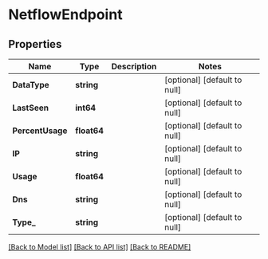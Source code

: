 # NetflowEndpoint

## Properties
Name | Type | Description | Notes
------------ | ------------- | ------------- | -------------
**DataType** | **string** |  | [optional] [default to null]
**LastSeen** | **int64** |  | [optional] [default to null]
**PercentUsage** | **float64** |  | [optional] [default to null]
**IP** | **string** |  | [optional] [default to null]
**Usage** | **float64** |  | [optional] [default to null]
**Dns** | **string** |  | [optional] [default to null]
**Type_** | **string** |  | [optional] [default to null]

[[Back to Model list]](../README.md#documentation-for-models) [[Back to API list]](../README.md#documentation-for-api-endpoints) [[Back to README]](../README.md)


